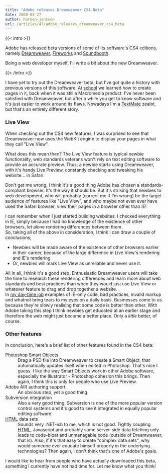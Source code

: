 ```yaml
---
title: "Adobe releases Dreamweaver CS4 Beta"
date: 2008-05-27
author: harmen-janssen
url: /articles/47/adobe_releases_dreamweaver_cs4_beta
---
```


{{< intro >}}
<p>Adobe has released beta versions of some of its software's CS4 editions, namely <a href="http://labs.adobe.com/technologies/dreamweavercs4/">Dreamweaver</a>, <a href="http://labs.adobe.com/technologies/fireworkscs4/">Fireworks</a> and <a href="http://labs.adobe.com/technologies/soundboothcs4/">Soundbooth</a>.</p>
<p>Being a web developer myself, I'll write a bit about the new Dreamweaver.</p>
{{< /intro >}}

 I have yet to try out the Dreamweaver beta, but I've got quite a history with previous versions of this software. At [school](http://www.eindhovenseschool.nl) we learned how to create pages in it, back when it was still a Macromedia product. I've never been satisfied with Dreamweaver, but after a while you get to know software and it's just easier to work around its flaws. Nowadays I'm a [TextMate](http://macromates.com) zealot, but that's an entirely different story.

### Live View

 When checking out the CS4 new features, I was surprised to see that Dreamweaver now uses the WebKit engine to display your pages in what they call "Live View".

 What does this mean then? The Live View feature is typical newbie functionality, web standards veterans won't rely on text editing software to provide an accurate preview. Thus; a newbie starts using Dreamweaver, with it's handy Live Preview, constantly checking and tweaking his website... in Safari.

 Don't get me wrong, I think it's a good thing Adobe has chosen a standards-compliant browser. It's the way it should be. But it's striking that newbies to web development, who will probably (correct me if I'm wrong) be the target audience of features like "Live View", and who maybe not even ever have used the Safari browser, view their pages in a browser other than IE!

 I can remember when I just started building websites. I checked everything in IE, simply because I had no knowledge of the existence of other browsers, let alone rendering differences between them.   
 So, taking all of the above in consideration, I think I can draw a couple of conclusions;

- Newbies will be made aware of the existence of other browsers earlier in their career, because of the large difference in Live View's rendering and IE's rendering
- Or, newbies will mark Live View as unreliable and never use it.
 
 All in all, I think it's a good step. Enthusiastic Dreamweaver users will take the time to research these rendering differences and learn more about web standards and best practices than when they would just use Live View or whatever feature to drag and drop together a website.  
 In [my day-time job](http://dutchinternetworks.nl) examples of IE-only code, bad practices, invalid markup and whatnot bring tears to my eyes on a daily basis. Businesses come to us because they're slowly realising that some code is better than other. With Adobe taking this step I think newbies get educated at an earlier stage and therefore the web might just become a better place. Only a _little_ better, of course.

### Other features

In conclusion, here's a brief list of other features found in the CS4 beta:

 <dl> <dt>Photoshop Smart Objects</dt> <dd>Drag a PSD file into Dreamweaver to create a Smart Object, that automatically updates itself when edited in Photoshop. That's nice I guess. I like the way Smart Objects work in other Adobe software, especially the Illustrator - Photoshop cohesion this brings. Then again, I think this is only for people who use Live Preview.</dd> <dt>Adobe AIR authoring support</dt> <dd>An obvious step, yet a good thing.</dd> <dt>Subversion integration</dt> <dd>Also a very good thing. Subversion is one of the more popular version control systems and it's good to see it integrated in equally popular editing software.</dd> <dt><abbr title="HyperText Markup Language"><abbr title="HyperText Markup Language">HTML</abbr></abbr> data sets</dt> <dd>Sounds very .NET-ish to me, which is not good. Tightly coupling <abbr title="HyperText Markup Language"><abbr title="HyperText Markup Language">HTML</abbr></abbr>, Javascript and probably some server-side data fetching only leads to code-bloat and unmanagable code (outside of Dreamweaver, that is). Also, if it's that easy to create "complex data sets", why would someone ever educate himself properly in the underlying technologies? Then again, I don't think that's one of Adobe's goals.</dd> </dl> I would like to hear from people who have actually downloaded this beta, something I currently have not had time for. Let me know what you think!